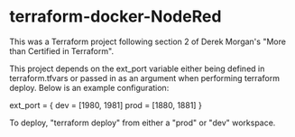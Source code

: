 # terraform-docker-NodeRed
This was a Terraform project following section 2 of Derek Morgan's "More than Certified in Terraform".

This project depends on the ext_port variable either being defined in terraform.tfvars or passed in as an argument when performing terraform deploy.  Below is an example configuration:

ext_port = {
  dev  = [1980, 1981]
  prod = [1880, 1881]
}

To deploy, "terraform deploy" from either a "prod" or "dev" workspace.
